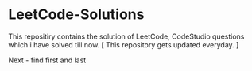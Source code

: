 # LeetCode-Solutions
This repositiry contains the solution of LeetCode, CodeStudio questions which i have solved till now. [ This repository gets updated everyday. ]

Next - find first and last
